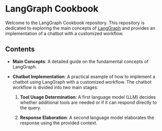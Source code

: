 # LangGraph Cookbook

Welcome to the LangGraph Cookbook repository. This repository is dedicated to exploring the main concepts of [LangGraph](https://langchain-ai.github.io/langgraph/) and provides an implementation of a chatbot with a customized workflow.

## Contents

- **Main Concepts**: A detailed guide on the fundamental concepts of LangGraph.
- **Chatbot Implementation**: A practical example of how to implement a chatbot using LangGraph with a customized workflow. The chatbot workflow is divided into two main stages:

    1. **Tool Usage Determination**: A first language model (LLM) decides whether additional tools are needed or if it can respond directly to the query.

    2. **Response Elaboration**: A second language model elaborates the response using the provided context.
